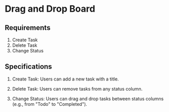 # Drag and Drop Board

## Requirements

1. Create Task
2. Delete Task
3. Change Status

## Specifications

1. Create Task: Users can add a new task with a title.

2. Delete Task: Users can remove tasks from any status column.

3. Change Status: Users can drag and drop tasks between status columns (e.g., from "Todo" to "Completed").

